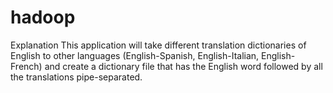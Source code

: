 # hadoop

Explanation
This application will take different translation dictionaries of English to other languages (English-Spanish, English-Italian, English-French) 
and create a dictionary file that has the English word followed by all the translations pipe-separated.
